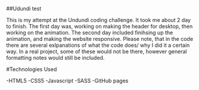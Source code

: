 ##Udundi test

This is my attempt at the Undundi coding challenge. It took me about 2 day to finish. The first day was, working on making the header for desktop, then working on the animation. The second day included finihsing up the animation, and making the website responsive. Please note, that in the code there are several exlpanations of what the code does/ why I did it a certain way. In a real project, some of these would not be there, however general formatting notes would still be included.

#Technologies Used

-HTML5
-CSS5
-Javascript
-SASS
-GitHub pages
